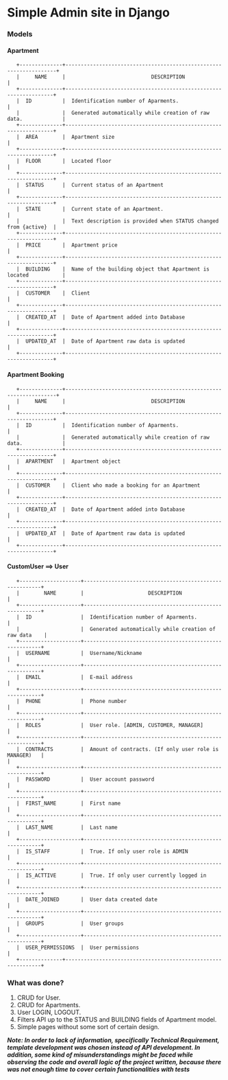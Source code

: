 # Simple Admin site in Django

### Models

#### Apartment
       +--------------+-------------------------------------------------------------------+
       |     NAME     |                            DESCRIPTION                           |
       +--------------+------------------------------------------------------------------+
       |  ID          |  Identification number of Aparments.                             |
       |              |  Generated automatically while creation of raw data.             |
       +--------------+------------------------------------------------------------------+
       |  AREA        |  Apartment size                                                  |
       +--------------+------------------------------------------------------------------+
       |  FLOOR       |  Located floor                                                   |
       +--------------+------------------------------------------------------------------+
       |  STATUS      |  Current status of an Apartment                                  |
       +--------------+------------------------------------------------------------------+
       |  STATE       |  Current state of an Apartment.                                  |
       |              |  Text description is provided when STATUS changed from {active}  |
       +--------------+------------------------------------------------------------------+
       |  PRICE       |  Apartment price                                                 |
       +--------------+------------------------------------------------------------------+
       |  BUILDING    |  Name of the building object that Apartment is located           |
       +--------------+------------------------------------------------------------------+
       |  CUSTOMER    |  Client                                                          |
       +--------------+------------------------------------------------------------------+
       |  CREATED_AT  |  Date of Apartment added into Database                           |
       +--------------+------------------------------------------------------------------+
       |  UPDATED_AT  |  Date of Apartment raw data is updated                           |
       +--------------+------------------------------------------------------------------+

#### Apartment Booking
       +--------------+-------------------------------------------------------------------+
       |     NAME     |                            DESCRIPTION                           |
       +--------------+------------------------------------------------------------------+
       |  ID          |  Identification number of Aparments.                             |
       |              |  Generated automatically while creation of raw data.             |
       +--------------+------------------------------------------------------------------+
       |  APARTMENT   |  Apartment object                                                |
       +--------------+------------------------------------------------------------------+
       |  CUSTOMER    |  Client who made a booking for an Apartment                      |
       +--------------+------------------------------------------------------------------+
       |  CREATED_AT  |  Date of Apartment added into Database                           |
       +--------------+------------------------------------------------------------------+
       |  UPDATED_AT  |  Date of Apartment raw data is updated                           |
       +--------------+------------------------------------------------------------------+

#### CustomUser ==> User

       +--------------------+--------------------------------------------------------+
       |        NAME        |                     DESCRIPTION                        |    
       +--------------------+--------------------------------------------------------+
       |  ID                |  Identification number of Aparments.                   |
       |                    |  Generated automatically while creation of raw data    |
       +--------------------+--------------------------------------------------------+
       |  USERNAME          |  Username/Nickname                                     |
       +--------------------+--------------------------------------------------------+
       |  EMAIL             |  E-mail address                                        |
       +--------------------+--------------------------------------------------------+
       |  PHONE             |  Phone number                                          |
       +--------------------+--------------------------------------------------------+
       |  ROLES             |  User role. [ADMIN, CUSTOMER, MANAGER]                 |
       +--------------------+--------------------------------------------------------+
       |  CONTRACTS         |  Amount of contracts. (If only user role is MANAGER)   |                                                                         |
       +--------------------+--------------------------------------------------------+
       |  PASSWORD          |  User account password                                 |
       +--------------------+--------------------------------------------------------+
       |  FIRST_NAME        |  First name                                            |
       +--------------------+--------------------------------------------------------+
       |  LAST_NAME         |  Last name                                             |       
       +--------------------+--------------------------------------------------------+
       |  IS_STAFF          |  True. If only user role is ADMIN                      |       
       +--------------------+--------------------------------------------------------+
       |  IS_ACTTIVE        |  True. If only user currently logged in                |       
       +--------------------+--------------------------------------------------------+
       |  DATE_JOINED       |  User data created date                                |      
       +--------------------+--------------------------------------------------------+
       |  GROUPS            |  User groups                                           |       
       +--------------------+--------------------------------------------------------+
       |  USER_PERMISSIONS  |  User permissions                                      |
       +--------------+--------------------------------------------------------------+


### What was done?

1. CRUD for User.
2. CRUD for Apartments.
3. User LOGIN, LOGOUT.
4. Filters API up to the STATUS and BUILDING fields of Apartment model.
5. Simple pages without some sort of certain design.


_**Note: In order to lack of information, specifically Technical Requirement,
template development was chosen instead of API development.
In addition, some kind of misunderstandings might be faced while
observing the code and overall logic of the project written, 
because there was not enough time to cover certain functionalities with tests**_